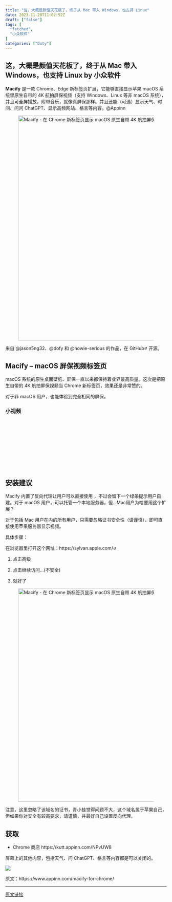 ```yaml
---
title: "这，大概是颜值天花板了，终于从 Mac 带入 Windows，也支持 Linux"
date: 2023-11-28T11:02:52Z
draft: ["false"]
tags: [
  "fetched",
  "小众软件"
]
categories: ["Duty"]
---
```

这，大概是颜值天花板了，终于从 Mac 带入 Windows，也支持 Linux by 小众软件
------
<div><p><strong>Macify</strong> 是一款 Chrome、Edge 新标签页扩展，它能够直接显示苹果 macOS 系统里原生自带的 4K 航拍屏保视频（支持 Windows、Linux 等非 macOS 系统），并且可全屏播放，附带音乐，就像真屏保那样。并且还能（可选）显示天气、时间、问问 ChatGPT、显示高频网站、格言等内容。@Appinn</p><figure><img data-imgfileid="504193547" data-ratio="0.43532338308457713" data-src="https://mmbiz.qpic.cn/sz_mmbiz_jpg/4icbjwFqP3MeD5wSDXqzjsyg3WLNUgy2a0Cj4ZibqLXJz6J70EBtPZWNERVUErNUOQJBIIL58xP9SHyB2jTz21kA/640?wx_fmt=jpeg&amp;from=appmsg" data-type="jpeg" data-w="1608" height="700" sizes="(max-width: 1608px) 100vw, 1608px" title="Macify - 在 Chrome 新标签页显示 macOS 原生自带 4K 航拍屏保视频 1" width="1608" src="https://mmbiz.qpic.cn/sz_mmbiz_jpg/4icbjwFqP3MeD5wSDXqzjsyg3WLNUgy2a0Cj4ZibqLXJz6J70EBtPZWNERVUErNUOQJBIIL58xP9SHyB2jTz21kA/640?wx_fmt=jpeg&amp;from=appmsg"></figure><p>来自 @jason5ng32、@dofy 和 @howie-serious 的作品，在 GitHub<svg xmlns="http://www.w3.org/2000/svg" xmlns:xlink="http://www.w3.org/1999/xlink" aria-hidden="true" role="img" width="0.7em" height="0.7em" preserveaspectratio="xMidYMid meet" viewbox="0 0 20 20"><path d="M9 3h8v8l-2-1V6.92l-5.6 5.59l-1.41-1.41L14.08 5H10zm3 12v-3l2-2v7H3V6h8L9 8H5v7h7z" fill="currentColor"></path></svg> 开源。</p><h2>Macify – macOS 屏保视频标签页</h2><p>macOS 系统的原生桌面壁纸、屏保一直以来都保持着业界最高质量。这次是把原生自带的 4K 航拍屏保视频当 Chrome 新标签页，效果还是非常赞的。</p><p>对于非 macOS 用户，也能体验到完全相同的屏保。</p><h3>小视频</h3><section><iframe data-vidtype="2" data-mpvid="wxv_3213822730794500102" data-cover="http%3A%2F%2Fmmbiz.qpic.cn%2Fsz_mmbiz_jpg%2F4icbjwFqP3MeD5wSDXqzjsyg3WLNUgy2a34sKwSxt939pPAvkibWmIEp96JvsUZIiaLHoHLdQo1Jt9hB12pdUzD6Q%2F0%3Fwx_fmt%3Djpeg" allowfullscreen="" frameborder="0" data-ratio="1.6" data-w="1728" data-src="https://mp.weixin.qq.com/mp/readtemplate?t=pages/video_player_tmpl&amp;action=mpvideo&amp;auto=0&amp;vid=wxv_3213822730794500102"></iframe></section><h2>安装建议</h2><p>Macify 内置了反向代理让用户可以直接使用 ，不过会留下一个绿条提示用户自建。对于 macOS 用户，可以托管一个本地服务器，但…Mac用户为啥要用这个扩展？</p><p>对于包括 Mac 用户在内的所有用户，只需要忽略证书安全性（请谨慎），即可直接使用苹果服务器显示视频。</p><p>具体步骤：</p><p>在浏览器里打开这个网址：https://sylvan.apple.com/<svg xmlns="http://www.w3.org/2000/svg" xmlns:xlink="http://www.w3.org/1999/xlink" aria-hidden="true" role="img" width="0.7em" height="0.7em" preserveaspectratio="xMidYMid meet" viewbox="0 0 20 20"><path d="M9 3h8v8l-2-1V6.92l-5.6 5.59l-1.41-1.41L14.08 5H10zm3 12v-3l2-2v7H3V6h8L9 8H5v7h7z" fill="currentColor"></path></svg></p><ol><li><p>点击高级</p></li><li><p>点击继续访问…(不安全)</p></li><li><p>就好了</p></li></ol><figure><img data-imgfileid="504193548" data-ratio="0.7170626349892009" data-src="https://mmbiz.qpic.cn/sz_mmbiz_jpg/4icbjwFqP3MeD5wSDXqzjsyg3WLNUgy2a2ibicNswzDxFEVGPlq24kgUcoY7e44nWDug6ktywIdD55qCyAOJtln1g/640?wx_fmt=jpeg&amp;from=appmsg" data-type="jpeg" data-w="926" height="664" sizes="(max-width: 926px) 100vw, 926px" title="Macify - 在 Chrome 新标签页显示 macOS 原生自带 4K 航拍屏保视频 2" width="926" src="https://mmbiz.qpic.cn/sz_mmbiz_jpg/4icbjwFqP3MeD5wSDXqzjsyg3WLNUgy2a2ibicNswzDxFEVGPlq24kgUcoY7e44nWDug6ktywIdD55qCyAOJtln1g/640?wx_fmt=jpeg&amp;from=appmsg"></figure><p>注意，这里忽略了该域名的证书，青小蛙觉得问题不大，这个域名属于苹果自己，但如果你对安全有较高要求，请谨慎，并最好自己设置反向代理。</p><h2>获取</h2><ul><li><p>Chrome 商店 <span>https://kutt.appinn.com/NPvUW8</span></p></li></ul><p>屏幕上的其他内容，包括天气、问 ChatGPT、格言等内容都是可以关闭的。</p><p><img data-galleryid="" data-ratio="0.3804878048780488" data-s="300,640" data-src="https://mmbiz.qpic.cn/sz_mmbiz_png/4icbjwFqP3MecmvTySNm0VoSeoZgUVjC2FNDf1sjsN9J3ElH266FCfuRMtJSI4LEFQWS9S89PI7ttYaGsk8RZjQ/640?wx_fmt=png" data-type="png" data-w="820" src="https://mmbiz.qpic.cn/sz_mmbiz_png/4icbjwFqP3MecmvTySNm0VoSeoZgUVjC2FNDf1sjsN9J3ElH266FCfuRMtJSI4LEFQWS9S89PI7ttYaGsk8RZjQ/640?wx_fmt=png"></p><p data-immersive-translate-effect="1" data-immersive_translate_walked="619e5701-6968-4659-9bc1-34ba0185a418">原文：https://www.appinn.com/macify-for-chrome/</p><p><mp-style-type data-value="3"></mp-style-type></p></div>  
<hr>
<a href="https://mp.weixin.qq.com/s/gVtJEfoSXAIpbiIqiEXZUg",target="_blank" rel="noopener noreferrer">原文链接</a>
